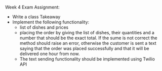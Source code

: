 Week 4 Exam
Assignment:
- Write a class Takeaway
- Implement the following functionality:
	- list of dishes and prices
	- placing the order by giving the list of dishes, their quantities and a number that 
	should be the exact total. If the sume is not correct the method should raise an error,
	otherwise the customer is sent a text saying that the order was placed successfully
	and that it will be delivered one hour from now.
	- The text sending functionality should be implemented using Twilio API

	